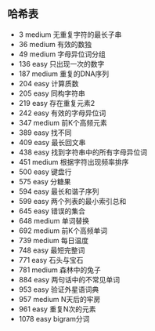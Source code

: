 ## 哈希表

* 3 medium 无重复字符的最长子串
* 36 medium 有效的数独
* 49 medium 字母异位词分组
* 136 easy 只出现一次的数字
* 187 medium 重复的DNA序列
* 204 easy 计算质数
* 205 easy 同构字符串
* 219 easy 存在重复元素2
* 242 easy 有效的字母异位词
* 347 medium 前K个高频元素
* 389 easy 找不同
* 409 easy 最长回文串
* 438 easy 找到字符串中的所有字母异位词
* 451 medium 根据字符出现频率排序
* 500 easy 键盘行
* 575 easy 分糖果
* 594 easy 最长和谐子序列
* 599 easy 两个列表的最小索引总和
* 645 easy 错误的集合
* 648 medium 单词替换
* 692 medium 前K个高频单词
* 739 medium 每日温度
* 748 easy 最短完整词
* 771 easy 石头与宝石
* 781 medium 森林中的兔子
* 884 easy 两句话中的不常见单词
* 953 easy 验证外星语词典
* 957 medium N天后的牢房
* 961 easy 重复N次的元素
* 1078 easy bigram分词